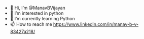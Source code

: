 - 👋 Hi, I’m @ManavBVijayan
- 👀 I’m interested in python
- 🌱 I’m currently learning Python
- 📫 How to reach me https://www.linkedin.com/in/manav-b-v-83427a218/

<!---
ManavBVijayan/ManavBVijayan is a ✨ special ✨ repository because its `README.md` (this file) appears on your GitHub profile.
You can click the Preview link to take a look at your changes.
--->

